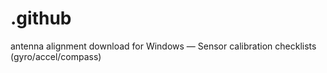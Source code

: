 # .github
antenna alignment download for Windows — Sensor calibration checklists (gyro/accel/compass)

